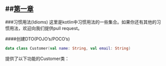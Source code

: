 ##[第一章](https://github.com/kymjs/KotlinDoc-cn#第一章)
---

###习惯用法(Idioms)
这里是kotlin中习惯用法的一些集合。如果你还有其他的习惯用法，欢迎向我们提供pull request。  

####创建DTO(POJO’s/POCO’s)
```kotlin
data class Customer(val name: String, val email: String)
```
提供了以下功能的Customer类：
